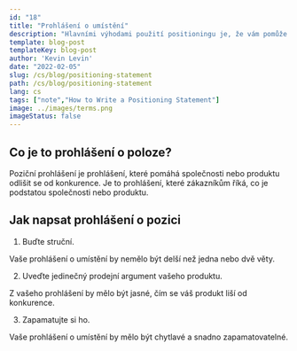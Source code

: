 ```yaml
---
id: "18"
title: "Prohlášení o umístění"
description: "Hlavními výhodami použití positioningu je, že vám pomůže objasnit jedinečnou prodejní nabídku (USP) vaší společnosti, pomůže vám zacílit váš trh a pomůže vám vytvořit konkurenční výhodu."
template: blog-post
templateKey: blog-post
author: 'Kevin Levin'
date: "2022-02-05"
slug: /cs/blog/positioning-statement
path: /cs/blog/positioning-statement
lang: cs
tags: ["note","How to Write a Positioning Statement"]
image: ../images/terms.png
imageStatus: false
---
```

## Co je to prohlášení o poloze?

Poziční prohlášení je prohlášení, které pomáhá společnosti nebo produktu odlišit se od konkurence. Je to prohlášení, které zákazníkům říká, co je podstatou společnosti nebo produktu.


## Jak napsat prohlášení o pozici

1. Buďte struční.

Vaše prohlášení o umístění by nemělo být delší než jedna nebo dvě věty.

2. Uveďte jedinečný prodejní argument vašeho produktu.

Z vašeho prohlášení by mělo být jasné, čím se váš produkt liší od konkurence.

3. Zapamatujte si ho.

Vaše prohlášení o umístění by mělo být chytlavé a snadno zapamatovatelné.


